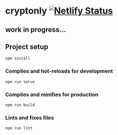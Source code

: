 # cryptonly [![Netlify Status](https://api.netlify.com/api/v1/badges/6cc71d32-aa62-4970-bf47-33da45f3f1bb/deploy-status)](https://app.netlify.com/sites/cryptonly/deploys)

## work in progress...

## Project setup
```
npm install
```

### Compiles and hot-reloads for development
```
npm run serve
```

### Compiles and minifies for production
```
npm run build
```

### Lints and fixes files
```
npm run lint
```
